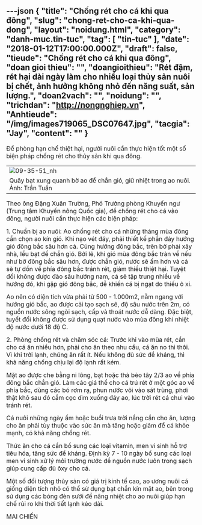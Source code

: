 ---json
{
    "title": "Chống rét cho cá khi qua đông",
    "slug": "chong-ret-cho-ca-khi-qua-dong",
    "layout": "noidung.html",
    "category": "danh-muc.tin-tuc",
    "tag": [
        "tin-tuc"
    ],
    "date": "2018-01-12T17:00:00.000Z",
    "draft": false,
    "tieude": "Chống rét cho cá khi qua đông",
    "doan gioi thieu": "",
    "doangioithieu": "Rét đậm, rét hại dài ngày làm cho nhiều loại thủy sản nuôi bị chết, ảnh hưởng không nhỏ đến năng suất, sản lượng.",
    "doan2vach": "",
    "noidung": "",
    "trichdan": "http://nongnghiep.vn",
    "Anhtieude": "/img/images719065_DSC07647.jpg",
    "tacgia": "Jay",
    "__content__": ""
}
---
<p><span style="font-size:16px">Để ph&ograve;ng hạn chế thiệt hại, người nu&ocirc;i cần thực hiện tốt một số biện ph&aacute;p chống r&eacute;t cho thủy sản khi qua đ&ocirc;ng.</span></p>

<table border="0" cellpadding="0" cellspacing="0" style="width:100%">
	<tbody>
		<tr>
			<td><span style="font-size:16px"><img alt="09-35-51_nh" id="169292" src="http://image.nongnghiep.vn/upload/2018/1/9/09-35-51_nh.jpg" title="09-35-51_nh" /></span></td>
		</tr>
		<tr>
			<td><span style="font-size:16px">Qu&acirc;y bạt xung quanh bờ ao để chắn gi&oacute;, giữ nhiệt trong ao nu&ocirc;i. Ảnh: Trần Tuấn</span></td>
		</tr>
	</tbody>
</table>

<p><span style="font-size:16px">Theo &ocirc;ng Đặng Xu&acirc;n Trường, Ph&oacute; Trưởng ph&ograve;ng Khuyến ngư (Trung t&acirc;m Khuyến n&ocirc;ng Quốc gia), để chống r&eacute;t cho c&aacute; v&agrave;o đ&ocirc;ng, người nu&ocirc;i cần thực hiện c&aacute;c biện ph&aacute;p:</span></p>

<p><span style="font-size:16px">1. Chuẩn bị ao nu&ocirc;i: Ao chống r&eacute;t cho c&aacute; những th&aacute;ng m&ugrave;a đ&ocirc;ng cần chọn ao k&iacute;n gi&oacute;. Khi nạo v&eacute;t đ&aacute;y, phải thiết kế phần đ&aacute;y hướng gi&oacute; đ&ocirc;ng bắc s&acirc;u hơn cả. Cũng hướng đ&ocirc;ng bắc, tr&ecirc;n bờ phải x&acirc;y nh&agrave;, lều bạt để chắn gi&oacute;. Bởi lẽ, khi gi&oacute; m&ugrave;a đ&ocirc;ng bắc tr&agrave;n về nếu như bờ đ&ocirc;ng bắc s&acirc;u hơn, được chắn gi&oacute;, nước sẽ ấm hơn v&agrave; c&aacute; sẽ tự dồn về ph&iacute;a đ&ocirc;ng bắc tr&aacute;nh r&eacute;t, giảm thiểu thiệt hại. Tuyệt đối kh&ocirc;ng được đ&agrave;o s&acirc;u hướng nam, c&aacute; sẽ tập trung nhiều về hướng đ&oacute;, khi gặp gi&oacute; đ&ocirc;ng bắc, dễ khiến c&aacute; bị ngạt do thiếu &ocirc; xi.</span></p>

<p><span style="font-size:16px">Ao n&ecirc;n c&oacute; diện t&iacute;ch vừa phải từ 500 - 1.000m2, nằm ngang với hướng gi&oacute; bắc, ao được cải tạo sạch sẽ, độ s&acirc;u nước tr&ecirc;n 2m, c&oacute; nguồn nước s&ocirc;ng ng&ograve;i sạch, cấp v&agrave; tho&aacute;t nước dễ d&agrave;ng. Đặc biệt, tuyết đối kh&ocirc;ng được sử dụng quạt nước v&agrave;o m&ugrave;a đ&ocirc;ng khi nhiệt độ nước dưới 18 độ C.</span></p>

<p><span style="font-size:16px">2. Ph&ograve;ng chống r&eacute;t v&agrave; chăm s&oacute;c c&aacute;: Trước khi v&agrave;o m&ugrave;a r&eacute;t, cần cho c&aacute; ăn nhiều hơn, phải cho ăn theo nhu cầu, c&aacute; ăn no th&igrave; th&ocirc;i. V&igrave; khi trời lạnh, ch&uacute;ng ăn rất &iacute;t. Nếu kh&ocirc;ng đủ sức đề kh&aacute;ng, th&igrave; khả năng chống chịu lại độ lạnh rất k&eacute;m.</span></p>

<p><span style="font-size:16px">Mặt ao được che bằng ni l&ocirc;ng, bạt hoặc thả b&egrave;o t&acirc;y 2/3 ao về ph&iacute;a đ&ocirc;ng bắc chắn gi&oacute;. L&agrave;m c&aacute;c gi&aacute; thể cho c&aacute; tr&uacute; r&eacute;t ở một g&oacute;c ao về ph&iacute;a bắc, d&ugrave;ng c&aacute;c b&oacute; rơm rạ, phun nước v&ocirc;i v&agrave;o s&aacute;t tr&ugrave;ng, phơi thật kh&ocirc; sau đ&oacute; cắm cọc d&igrave;m xuống đ&aacute;y ao, l&uacute;c trời r&eacute;t c&aacute; chui v&agrave;o tr&aacute;nh r&eacute;t.</span></p>

<p><span style="font-size:16px">C&aacute; nu&ocirc;i những ng&agrave;y ấm hoặc buổi trưa trời nắng cần cho ăn, lượng cho ăn phải t&ugrave;y thuộc v&agrave;o sức ăn m&agrave; tăng hoặc giảm để c&aacute; khỏe mạnh, c&oacute; khả năng chống r&eacute;t.</span></p>

<p><span style="font-size:16px">Thức ăn cho c&aacute; cần bổ sung c&aacute;c loại vitamin, men vi sinh hỗ trợ ti&ecirc;u h&oacute;a, tăng sức đề kh&aacute;ng. Định kỳ 7 - 10 ng&agrave;y bổ sung c&aacute;c loại men vi sinh xử l&yacute; m&ocirc;i trường nước để nguồn nước lu&ocirc;n trong sạch gi&uacute;p cung cấp đủ &ocirc;xy cho c&aacute;.</span></p>

<p><span style="font-size:16px">Một số đối tượng thủy sản c&oacute; gi&aacute; trị kinh tế cao, ao ương nu&ocirc;i c&aacute; giống diện t&iacute;ch nhỏ c&oacute; thể sử dụng bạt chắn k&iacute;n mặt ao, b&ecirc;n trong sử dụng c&aacute;c b&oacute;ng đ&egrave;n sưởi để n&acirc;ng nhiệt cho ao nu&ocirc;i gi&uacute;p hạn chế rủi ro khi thời tiết lạnh k&eacute;o d&agrave;i.</span></p>

<p><span style="font-size:16px">MAI CHIẾN</span></p>
